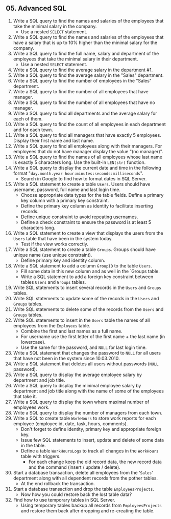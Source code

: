 ## 05. Advanced SQL

1.	Write a SQL query to find the names and salaries of the employees that take the minimal salary in the company.
	*	Use a nested `SELECT` statement.
1.	Write a SQL query to find the names and salaries of the employees that have a salary that is up to 10% higher than the minimal salary for the company.
1.	Write a SQL query to find the full name, salary and department of the employees that take the minimal salary in their department.
	*	Use a nested `SELECT` statement.
1.	Write a SQL query to find the average salary in the department #1.
1.	Write a SQL query to find the average salary  in the "Sales" department.
1.	Write a SQL query to find the number of employees in the "Sales" department.
1.	Write a SQL query to find the number of all employees that have manager.
1.	Write a SQL query to find the number of all employees that have no manager.
1.	Write a SQL query to find all departments and the average salary for each of them.
1.	Write a SQL query to find the count of all employees in each department and for each town.
1.	Write a SQL query to find all managers that have exactly 5 employees. Display their first name and last name.
1.	Write a SQL query to find all employees along with their managers. For employees that do not have manager display the value "(no manager)".
1.	Write a SQL query to find the names of all employees whose last name is exactly 5 characters long. Use the built-in `LEN(str)` function.
1.	Write a SQL query to display the current date and time in the following format "`day.month.year hour:minutes:seconds:milliseconds`".
	*	Search in Google to find how to format dates in SQL Server.
1.	Write a SQL statement to create a table `Users`. Users should have username, password, full name and last login time.
	*	Choose appropriate data types for the table fields. Define a primary key column with a primary key constraint.
	*	Define the primary key column as identity to facilitate inserting records.
	*	Define unique constraint to avoid repeating usernames.
	*	Define a check constraint to ensure the password is at least 5 characters long.
1.	Write a SQL statement to create a view that displays the users from the `Users` table that have been in the system today.
	*	Test if the view works correctly.
1.	Write a SQL statement to create a table `Groups`. Groups should have unique name (use unique constraint).
	*	Define primary key and identity column.
1.	Write a SQL statement to add a column `GroupID` to the table `Users`.
	*	Fill some data in this new column and as well in the `Groups table.
	*	Write a SQL statement to add a foreign key constraint between tables `Users` and `Groups` tables.
1.	Write SQL statements to insert several records in the `Users` and `Groups` tables.
1.	Write SQL statements to update some of the records in the `Users` and `Groups` tables.
1.	Write SQL statements to delete some of the records from the `Users` and `Groups` tables.
1.	Write SQL statements to insert in the `Users` table the names of all employees from the `Employees` table.
	*	Combine the first and last names as a full name.
	*	For username use the first letter of the first name + the last name (in lowercase).
	*	Use the same for the password, and `NULL` for last login time.
1.	Write a SQL statement that changes the password to `NULL` for all users that have not been in the system since 10.03.2010.
1.	Write a SQL statement that deletes all users without passwords (`NULL` password).
1.	Write a SQL query to display the average employee salary by department and job title.
1.	Write a SQL query to display the minimal employee salary by department and job title along with the name of some of the employees that take it.
1.	Write a SQL query to display the town where maximal number of employees work.
1.	Write a SQL query to display the number of managers from each town.
1.	Write a SQL to create table `WorkHours` to store work reports for each employee (employee id, date, task, hours, comments).
	*	Don't forget to define  identity, primary key and appropriate foreign key. 
	*	Issue few SQL statements to insert, update and delete of some data in the table.
	*	Define a table `WorkHoursLogs` to track all changes in the `WorkHours` table with triggers.
		*	For each change keep the old record data, the new record data and the command (insert / update / delete).
1.	Start a database transaction, delete all employees from the '`Sales`' department along with all dependent records from the pother tables.
	*	At the end rollback the transaction.
1.	Start a database transaction and drop the table `EmployeesProjects`.
	*	Now how you could restore back the lost table data?
1.	Find how to use temporary tables in SQL Server.
	*	Using temporary tables backup all records from `EmployeesProjects` and restore them back after dropping and re-creating the table.
